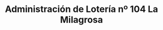 ---
title: "Administración de Lotería nº 104 La Milagrosa"
url: /sevilla/administracion-de-loteria-no-104-la-milagrosa/
shop: Lotterie
---